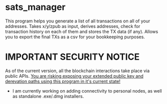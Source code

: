 # sats_manager
This program helps you generate a list of all transactions on all of your addresses. Takes x/y/zpub as input, derives addresses, check for transaction history on each of them and stores the TX data (if any). Allows you to export the final TXs as a csv for your bookkeeping purposes.

# IMPORTANT SECURITY NOTICE
As of the current version, all the blockchain interactions take place via public APIs. <u>You are risking exposing your extended public key and derevation paths using this program in it's current state!</u>

- I am currently working on adding connectivity to personal nodes, as well as standalone .exe/.dmg installers.
